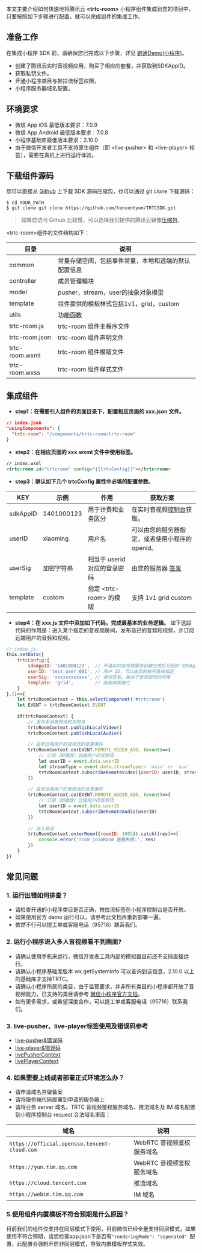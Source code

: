 本文主要介绍如何快速地将腾讯云 **&lt;trtc-room&gt;** 小程序组件集成到您的项目中，只要按照如下步骤进行配置，就可以完成组件的集成工作。

## 准备工作

在集成小程序 SDK 前，请确保您已完成以下步骤，详见 [跑通Demo(小程序)](https://cloud.tencent.com/document/product/647/32399)。

- 创建了腾讯云实时音视频应用，购买了相应的套餐，并获取到SDKAppID。
- 获取私钥文件。
- 开通小程序类目与推拉流标签权限。
- 小程序服务器域名配置。

## 环境要求

- 微信 App iOS 最低版本要求：7.0.9
- 微信 App Android 最低版本要求：7.0.8
- 小程序基础库最低版本要求：2.10.0
- 由于微信开发者工具不支持原生组件（即 &lt;live-pusher&gt; 和 &lt;live-player&gt; 标签），需要在真机上进行运行体验。

## 下载组件源码

您可以直接从 [Github](https://github.com/tencentyun/TRTCSDK) 上下载 SDK 源码压缩包，也可以通过 git clone 下载源码：

```
$ cd YOUR_PATH
$ git clone git clone https://github.com/tencentyun/TRTCSDK.git
```

> 如果您访问 Github 比较慢，可以选择我们提供的腾讯云镜像[压缩包](http://liteavsdk-1252463788.cosgz.myqcloud.com/TRTC_WXMini_latest.zip)。

&lt;trtc-room&gt;组件的文件结构如下：

| 目录           | 说明                                                 |
| -------------- | ---------------------------------------------------- |
| common         | 常量存储空间，包括事件常量，本地和远端的默认配置信息 |
| controller     | 成员管理模块                                         |
| model          | pusher，stream，user的抽象对象模型                   |
| template       | 组件提供的模板样式包括1v1，grid，custom              |
| utils          | 功能函数                                             |
| trtc-room.js   | trtc-room 组件主程序文件                             |
| trtc-room.json | trtc-room 组件声明文件                               |
| trtc-room.wxml | trtc-room 组件模版文件                               |
| trtc-room.wxss | trtc-room 组件样式文件                               |

## 集成组件

- **step1：在需要引入组件的页面目录下，配置相应页面的 xxx.json 文件。**

```json
// index.json
"usingComponents": {
  "trtc-room": "/components/trtc-room/trtc-room"
}
```

- **step2：在相应页面的 xxx.wxml 文件中使用标签。**

```html
// index.wxml
<trtc-room id="trtcroom" config="{{trtcConfig}}"></trtc-room>
```

- **step3：确认如下几个 trtcConfig 属性中必填的配置参数。**

| KEY      | 示例       | 作用                         | 获取方案                                                     |
| -------- | ---------- | ---------------------------- | ------------------------------------------------------------ |
| sdkAppID | 1401000123 | 用于计费和业务区分           | 在实时音视频[控制台](https://console.cloud.tencent.com/trtc)获取。                       |
| userID   | xiaoming   | 用户名                       | 可以由您的服务器指定，或者使用小程序的 openid。                |
| userSig  | 加密字符串 | 相当于 userid 对应的登录密码 | 由您的服务器 [签发](https://cloud.tencent.com/document/product/647/17275) |
| template | custom     | 指定 &lt;trtc-room&gt; 的模版          | 支持 1v1 grid custom   |

- **step4：在 xxx.js 文件中添加如下代码，完成最基本的业务逻辑。**
如下这段代码的作用是：进入某个指定的音视频房间，发布自己的音频和视频，并订阅远端用户的音频和视频。

```javascript
// index.js
this.setData({
    trtcConfig:{
        sdkAppID: '1401000123',  // 开通实时音视频服务创建应用后分配的 SDKAppID
        userID: 'test_user_001', // 用户 ID，可以由您的帐号系统指定
        userSig: 'xxxxxxxxxxxx', // 身份签名，相当于登录密码的作用
        template: 'grid',        // 画面排版模式
    }
},()=>{
    let trtcRoomContext = this.selectComponent('#trtcroom')
    let EVENT = trtcRoomContext.EVENT
	
    if(trtcRoomContext) {
        // 发布本地音频流和视频流
        trtcRoomContext.publishLocalVideo()
        trtcRoomContext.publishLocalAudio()
		
		// 监听远端用户的视频流的变更事件
        trtcRoomContext.on(EVENT.REMOTE_VIDEO_ADD, (event)=>{
		    // 订阅（即播放）远端用户的视频流
            let userID = event.data.userID
            let streamType = event.data.streamType// 'main' or 'aux'            
            trtcRoomContext.subscribeRemoteVideo({userID: userID, streamType: streamType})
        })
		
		// 监听远端用户的音频流的变更事件
        trtcRoomContext.on(EVENT.REMOTE_AUDIO_ADD, (event)=>{
		    // 订阅（即播放）远端用户的音频流
            let userID = event.data.userID
            trtcRoomContext.subscribeRemoteAudio(userID)
        })
		
        // 进入房间
        trtcRoomContext.enterRoom({roomID: 1002}).catch((res)=>{
            console.error('room joinRoom 进房失败:', res)
        })
    }
})
```

## 常见问题

### 1. 运行出错如何排查？

- 请检查开通的小程序类目是否正确，推拉流标签在小程序控制台是否开启。
- 如果使用官方 demo 运行可以，请参考此文档再重新部署一遍。
- 依然不行可以提工单或客服电话（95716）联系我们。

### 2. 运行小程序进入多人音视频看不到画面?

- 请确认使用手机来运行，微信开发者工具内部的模拟器目前还不支持直接运行。
- 请确认小程序基础库版本 wx.getSystemInfo 可以查询到该信息，2.10.0 以上的基础库才支持TRTC。
- 请确认小程序所属的类目，由于监管要求，并非所有类目的小程序都开放了音视频能力，已支持的类目请参考 [微信小程序官方文档](https://developers.weixin.qq.com/miniprogram/dev/component/live-player.html?search-key=实时播放)。
- 如有更多需求，或希望深度合作，可以提工单或客服电话（95716）联系我们。

### 3. live-pusher、live-player标签使用及错误码参考

- [live-pusher&错误码](https://mp.weixin.qq.com/debug/wxadoc/dev/component/live-pusher.html)
- [live-player&错误码](https://mp.weixin.qq.com/debug/wxadoc/dev/component/live-player.html)
- [livePusherContext](https://developers.weixin.qq.com/miniprogram/dev/api/media/live/LivePusherContext.html)
- [livePlayerContext](https://developers.weixin.qq.com/miniprogram/dev/api/media/live/LivePlayerContext.html)

### 4. 如果需要上线或者部署正式环境怎么办？

- 请申请域名并做备案
- 请将服务端代码部署到申请的服务器上
- 请将业务 server 域名、TRTC 音视频鉴权服务域名、推流域名及 IM 域名配置到小程序控制台 request 合法域名里面：

| 域名                                         | 说明                      |
| -------------------------------------------- | ------------------------- |
| `https://official.opensso.tencent-cloud.com` | WebRTC 音视频鉴权服务域名 |
| `https://yun.tim.qq.com`                     | WebRTC 音视频鉴权服务域名 |
| `https://cloud.tencent.com`                  | 推流域名                  |
| `https://webim.tim.qq.com`                   | IM 域名                   |

### 5.使用组件内置模板不符合预期是什么原因？

 目前我们的组件仅支持在同层模式下使用，目前微信已经全量支持同层模式，如果使用不符合预期，请您检查app.json下是否有`"renderingMode": "seperated" `配置，此配置会强制开启非同层模式，导致内置模板样式失效。